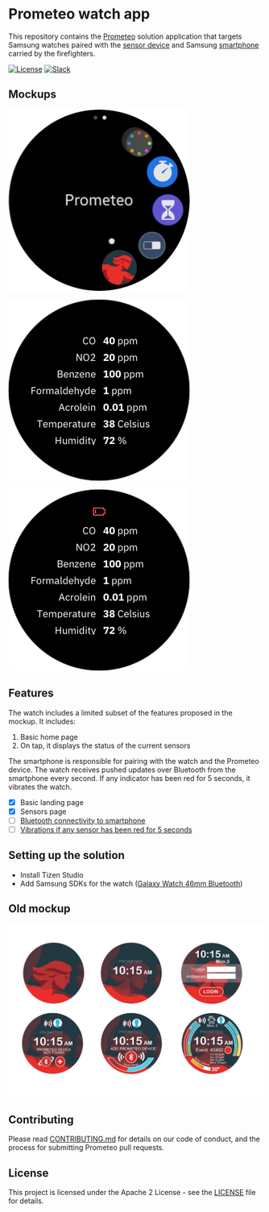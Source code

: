 # Prometeo watch app

This repository contains the [Prometeo](https://github.com/Code-and-Response/Prometeo) solution application that targets Samsung watches paired with the [sensor device](https://github.com/Code-and-Response/Prometeo-Firmware) and Samsung [smartphone](https://github.com/Code-and-Response/Prometeo-Mobile-App) carried by the firefighters.

[![License](https://img.shields.io/badge/License-Apache2-blue.svg)](https://www.apache.org/licenses/LICENSE-2.0) [![Slack](https://img.shields.io/badge/Join-Slack-blue)](https://join.slack.com/t/code-and-response/shared_invite/enQtNzkyMDUyODg1NDU5LTdkZDhmMjJkMWI1MDk1ODc2YTc2OTEwZTI4MGI3NDI0NmZmNTg0Zjg5NTVmYzNiNTYzNzRiM2JkZjYzOWIwMWE)

## Mockups

![Prometeo watch app mockup in switcher](img/Watch-001.png)

![Prometeo watch app mockup readings](img/Watch-002.png)

![Prometeo watch app mockup low battery](img/Watch-003.png)

## Features

The watch includes a limited subset of the features proposed in the mockup. It includes:

1. Basic home page
2. On tap, it displays the status of the current sensors

The smartphone is responsible for pairing with the watch and the Prometeo device. The watch receives pushed updates over Bluetooth from the smartphone every second. If any indicator has been red for 5 seconds, it vibrates the watch.

- [x] Basic landing page
- [x] Sensors page
- [ ] [Bluetooth connectivity to smartphone](https://docs.tizen.org/application/web/guides/connectivity/bluetooth/)
- [ ] [Vibrations if any sensor has been red for 5 seconds](https://docs.tizen.org/application/web/guides/notification/notification/#creating-simple-notifications)

## Setting up the solution

* Install Tizen Studio
* Add Samsung SDKs for the watch ([Galaxy Watch 46mm Bluetooth](https://www.samsung.com/es/wearables/galaxy-watch-r800/))

## Old mockup

![Prometeo watch app mockup](img/prometeo-watch-mockups.jpg)

## Contributing

Please read [CONTRIBUTING.md](CONTRIBUTING.md) for details on our code of conduct, and the process for submitting Prometeo pull requests.

## License

This project is licensed under the Apache 2 License - see the [LICENSE](LICENSE) file for details.